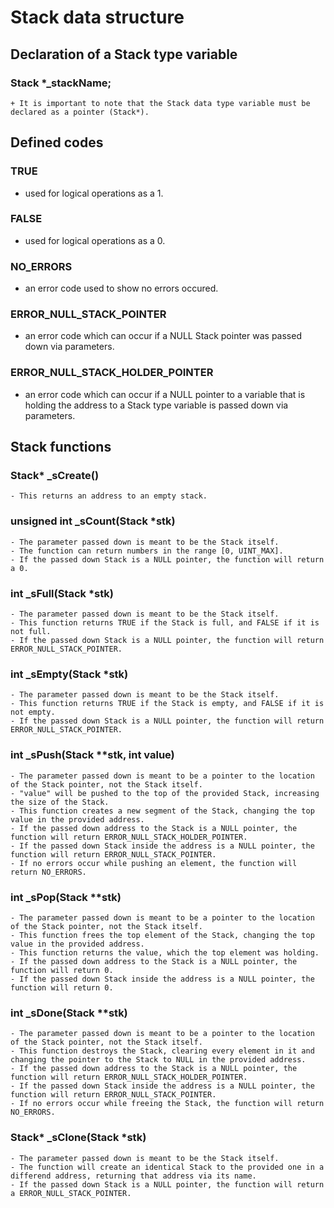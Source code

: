 # Stack data structure

## Declaration of a Stack type variable

### Stack *_stackName;
    + It is important to note that the Stack data type variable must be declared as a pointer (Stack*).

## Defined codes

   ### TRUE  
   - used for logical operations as a 1.
   ### FALSE
   - used for logical operations as a 0.
   ### NO_ERRORS
   - an error code used to show no errors occured.
   ### ERROR_NULL_STACK_POINTER
   - an error code which can occur if a NULL Stack pointer was passed down via parameters.
   ### ERROR_NULL_STACK_HOLDER_POINTER
   - an error code which can occur if a NULL pointer to a variable that is holding the address to a Stack type variable is passed down via parameters.

## Stack functions

### Stack* _sCreate()
    - This returns an address to an empty stack.

### unsigned int _sCount(Stack *stk)
    - The parameter passed down is meant to be the Stack itself.
    - The function can return numbers in the range [0, UINT_MAX].
    - If the passed down Stack is a NULL pointer, the function will return a 0.

### int _sFull(Stack *stk)
    - The parameter passed down is meant to be the Stack itself.
    - This function returns TRUE if the Stack is full, and FALSE if it is not full.
    - If the passed down Stack is a NULL pointer, the function will return ERROR_NULL_STACK_POINTER.

### int _sEmpty(Stack *stk)
    - The parameter passed down is meant to be the Stack itself.
    - This function returns TRUE if the Stack is empty, and FALSE if it is not empty.
    - If the passed down Stack is a NULL pointer, the function will return ERROR_NULL_STACK_POINTER.

### int _sPush(Stack **stk, int value)
    - The parameter passed down is meant to be a pointer to the location of the Stack pointer, not the Stack itself.
    - "value" will be pushed to the top of the provided Stack, increasing the size of the Stack.
    - This function creates a new segment of the Stack, changing the top value in the provided address.
    - If the passed down address to the Stack is a NULL pointer, the function will return ERROR_NULL_STACK_HOLDER_POINTER.
    - If the passed down Stack inside the address is a NULL pointer, the function will return ERROR_NULL_STACK_POINTER.
    - If no errors occur while pushing an element, the function will return NO_ERRORS. 

### int _sPop(Stack **stk)
    - The parameter passed down is meant to be a pointer to the location of the Stack pointer, not the Stack itself.
    - This function frees the top element of the Stack, changing the top value in the provided address.
    - This function returns the value, which the top element was holding.
    - If the passed down address to the Stack is a NULL pointer, the function will return 0.
    - If the passed down Stack inside the address is a NULL pointer, the function will return 0.

### int _sDone(Stack **stk)
    - The parameter passed down is meant to be a pointer to the location of the Stack pointer, not the Stack itself.
    - This function destroys the Stack, clearing every element in it and changing the pointer to the Stack to NULL in the provided address.
    - If the passed down address to the Stack is a NULL pointer, the function will return ERROR_NULL_STACK_HOLDER_POINTER.
    - If the passed down Stack inside the address is a NULL pointer, the function will return ERROR_NULL_STACK_POINTER.
    - If no errors occur while freeing the Stack, the function will return NO_ERRORS. 

### Stack* _sClone(Stack *stk)
    - The parameter passed down is meant to be the Stack itself.
    - The function will create an identical Stack to the provided one in a differend address, returning that address via its name.
    - If the passed down Stack is a NULL pointer, the function will return a ERROR_NULL_STACK_POINTER.
